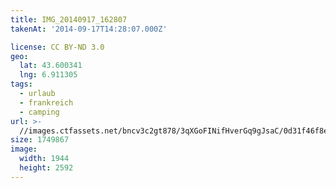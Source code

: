 ```yaml
---
title: IMG_20140917_162807
takenAt: '2014-09-17T14:28:07.000Z'

license: CC BY-ND 3.0
geo:
  lat: 43.600341
  lng: 6.911305
tags:
  - urlaub
  - frankreich
  - camping
url: >-
  //images.ctfassets.net/bncv3c2gt878/3qXGoFINifHverGq9gJsaC/0d31f46f8e4d25cd928dc7c06b111fd4/img_20140917_162807_28031236150_o
size: 1749867
image:
  width: 1944
  height: 2592
---
```

